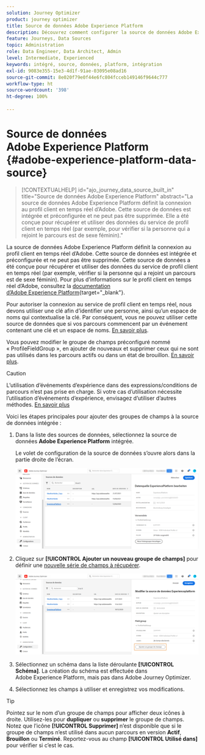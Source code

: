 ```yaml
---
solution: Journey Optimizer
product: journey optimizer
title: Source de données Adobe Experience Platform
description: Découvrez comment configurer la source de données Adobe Experience Platform
feature: Journeys, Data Sources
topic: Administration
role: Data Engineer, Data Architect, Admin
level: Intermediate, Experienced
keywords: intégré, source, données, platform, intégration
exl-id: 9083e355-15e3-4d1f-91ae-03095e08ad16
source-git-commit: 8e020f79e0f44e6fc804fcceb149146f9644c777
workflow-type: ht
source-wordcount: '398'
ht-degree: 100%

---
```


# Source de données Adobe Experience Platform {#adobe-experience-platform-data-source}

>[!CONTEXTUALHELP]
>id="ajo_journey_data_source_built_in"
>title="Source de données Adobe Experience Platform"
>abstract="La source de données Adobe Experience Platform définit la connexion au profil client en temps réel d’Adobe. Cette source de données est intégrée et préconfigurée et ne peut pas être supprimée. Elle a été conçue pour récupérer et utiliser des données du service de profil client en temps réel (par exemple, pour vérifier si la personne qui a rejoint le parcours est de sexe féminin)."

La source de données Adobe Experience Platform définit la connexion au profil client en temps réel d’Adobe. Cette source de données est intégrée et préconfigurée et ne peut pas être supprimée. Cette source de données a été conçue pour récupérer et utiliser des données du service de profil client en temps réel (par exemple, vérifier si la personne qui a rejoint un parcours est de sexe féminin). Pour plus d’informations sur le profil client en temps réel d’Adobe, consultez la [documentation d’Adobe Experience Platform](https://experienceleague.adobe.com/docs/experience-platform/profile/home.html?lang=fr){target="_blank"}.

Pour autoriser la connexion au service de profil client en temps réel, nous devons utiliser une clé afin d’identifier une personne, ainsi qu’un espace de noms qui contextualise la clé. Par conséquent, vous ne pouvez utiliser cette source de données que si vos parcours commencent par un événement contenant une clé et un espace de noms. [En savoir plus](../building-journeys/journey.md).

Vous pouvez modifier le groupe de champs préconfiguré nommé « ProfileFieldGroup », en ajouter de nouveaux et supprimer ceux qui ne sont pas utilisés dans les parcours actifs ou dans un état de brouillon. [En savoir plus](../datasource/configure-data-sources.md#define-field-groups).


>[!CAUTION]
>
>L’utilisation d’événements d’expérience dans des expressions/conditions de parcours n’est pas prise en charge. Si votre cas d’utilisation nécessite l’utilisation d’événements d’expérience, envisagez d’utiliser d’autres méthodes. [En savoir plus](../building-journeys/exp-event-lookup.md)


Voici les étapes principales pour ajouter des groupes de champs à la source de données intégrée :

1. Dans la liste des sources de données, sélectionnez la source de données **Adobe Experience Platform** intégrée.

   Le volet de configuration de la source de données s’ouvre alors dans la partie droite de l’écran.

   ![](assets/journey23.png)

1. Cliquez sur **[!UICONTROL Ajouter un nouveau groupe de champs]** pour définir une [nouvelle série de champs à récupérer](../datasource/configure-data-sources.md#define-field-groups).

   ![](assets/journey24.png)

1. Sélectionnez un schéma dans la liste déroulante **[!UICONTROL Schéma]**. La création du schéma est effectuée dans Adobe Experience Platform, mais pas dans Adobe Journey Optimizer.
1. Sélectionnez les champs à utiliser et enregistrez vos modifications.


>[!TIP]
>
>Pointez sur le nom d’un groupe de champs pour afficher deux icônes à droite. Utilisez-les pour **dupliquer** ou **supprimer** le groupe de champs. Notez que l’icône **[!UICONTROL Supprimer]** n’est disponible que si le groupe de champs n’est utilisé dans aucun parcours en version **Actif**, **Brouillon** ou **Terminé**. Reportez-vous au champ **[!UICONTROL Utilisé dans]** pour vérifier si c’est le cas.
